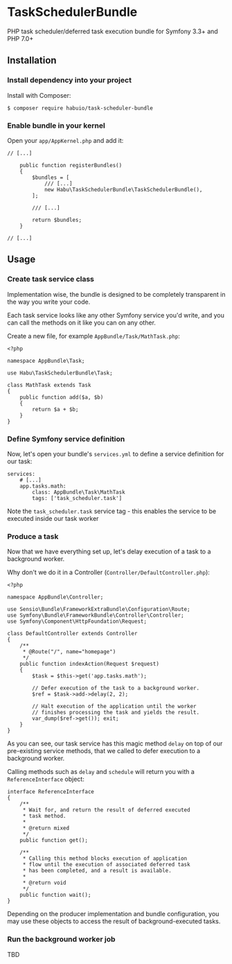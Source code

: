# TaskSchedulerBundle

PHP task scheduler/deferred task execution bundle for Symfony 3.3+ and PHP 7.0+

## Installation

### Install dependency into your project

Install with Composer:

```
$ composer require habuio/task-scheduler-bundle
```

### Enable bundle in your kernel

Open your `app/AppKernel.php` and add it:

```
// [...]

    public function registerBundles()
    {
        $bundles = [
            /// [...]
            new Habu\TaskSchedulerBundle\TaskSchedulerBundle(),
        ];

        /// [...]

        return $bundles;
    }
    
// [...]
```

## Usage

### Create task service class

Implementation wise, the bundle is designed to be completely transparent in the way you write your code.

Each task service looks like any other Symfony service you'd write, and you can call the methods on it like you can on any other.

Create a new file, for example `AppBundle/Task/MathTask.php`:

```
<?php

namespace AppBundle\Task;

use Habu\TaskSchedulerBundle\Task;

class MathTask extends Task
{
    public function add($a, $b)
    {
        return $a + $b;
    }
}
```

### Define Symfony service definition

Now, let's open your bundle's `services.yml` to define a service definition for our task:

```
services:
    # [...]
    app.tasks.math:
        class: AppBundle\Task\MathTask
        tags: ['task_scheduler.task']
```

Note the `task_scheduler.task` service tag - this enables the service to be executed inside our task worker

### Produce a task

Now that we have everything set up, let's delay execution of a task to a background worker.

Why don't we do it in a Controller (`Controller/DefaultController.php`):

```
<?php

namespace AppBundle\Controller;

use Sensio\Bundle\FrameworkExtraBundle\Configuration\Route;
use Symfony\Bundle\FrameworkBundle\Controller\Controller;
use Symfony\Component\HttpFoundation\Request;

class DefaultController extends Controller
{
    /**
     * @Route("/", name="homepage")
     */
    public function indexAction(Request $request)
    {
        $task = $this->get('app.tasks.math');

        // Defer execution of the task to a background worker.
        $ref = $task->add->delay(2, 2);

        // Halt execution of the application until the worker
        // finishes processing the task and yields the result.
        var_dump($ref->get()); exit;
    }
}
```

As you can see, our task service has this magic method `delay` on top of our pre-existing service methods, that we called to defer execution to a background worker.

Calling methods such as `delay` and `schedule` will return you with a `ReferenceInterface` object:

```
interface ReferenceInterface
{
    /**
     * Wait for, and return the result of deferred executed
     * task method.
     *
     * @return mixed
     */
    public function get();

    /**
     * Calling this method blocks execution of application
     * flow until the execution of associated deferred task
     * has been completed, and a result is available.
     *
     * @return void
     */
    public function wait();
}
```

Depending on the producer implementation and bundle configuration, you may use these objects to access the result of background-executed tasks.


### Run the background worker job

TBD